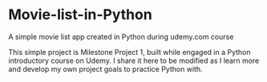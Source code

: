 # Movie-list-in-Python
A simple movie list app created in Python during udemy.com course

This simple project is Milestone Project 1, built while engaged in a Python introductory course on Udemy. I share it here to be modified as I learn more and develop my own project goals to practice Python with.
